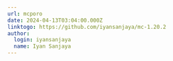 ```yaml
---
url: mcporo
date: 2024-04-13T03:04:00.000Z
linktogo: https://github.com/iyansanjaya/mc-1.20.2
author:
  login: iyansanjaya
  name: Iyan Sanjaya
---
```


